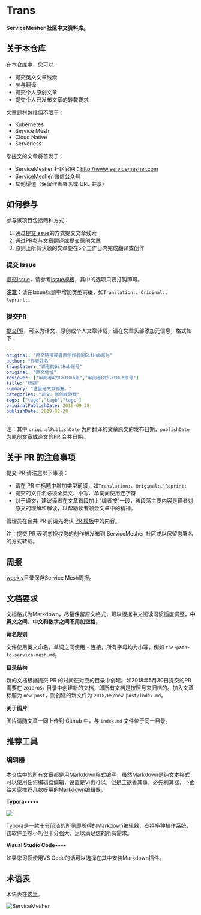 # Trans

**ServiceMesher 社区中文资料库。**

## 关于本仓库

在本仓库中，您可以：

- 提交英文文章线索
- 参与翻译
- 提交个人原创文章
- 提交个人已发布文章的转载要求

文章题材包括但不限于：

- Kubernetes
- Service Mesh
- Cloud Native
- Serverless

您提交的文章将首发于：

- ServiceMesher 社区官网：http://www.servicemesher.com
- ServiceMesher 微信公众号
- 其他渠道（保留作者署名或 URL 共享）

## 如何参与

参与该项目包括两种方式：

1. 通过[提交Issue](https://github.com/servicemesher/trans/issues/new)的方式提交文章线索
2. 通过PR参与文章翻译或提交原创文章
3. 原则上所有认领的文章要在5个工作日内完成翻译或创作

### 提交 Issue

[提交Issue](https://github.com/servicemesher/trans/issues/new)，请参考[Issue模板](https://github.com/servicemesher/trans/blob/master/ISSUE_TEMPLATE.md)，其中的选项只要打钩即可。

**注意**：请在Issue标题中增加类型前缀，如`Translation:`、`Original:`、`Reprint:`。

### 提交PR

[提交PR](https://github.com/servicemesher/trans/pulls)，可以为译文、原创或个人文章转载，请在文章头部添加元信息，格式如下：

```yaml
---
original: "原文链接或者原创作者的GitHub账号"
author: "作者姓名"
translator: "译者的GitHub账号"
original: "原文地址"
reviewer: ["审阅者A的GitHub账","审阅者B的GitHub账号"]
title: "标题"
summary: "这里是文章摘要。"
categories: "译文、原创或转载"
tags: ["taga","tagb","tagc"]
originalPublishDate: 2018-09-28
publishDate: 2019-02-28
---
```

注：其中 `originalPublishDate` 为所翻译的文章原文的发布日期，`publishDate` 为原创文章或译文的PR 合并日期。

## 关于 PR 的注意事项

提交 PR 请注意以下事项：

- 请在 PR 中标题中增加类型前缀，如`Translation:`、`Original:`、`Reprint:`
- 提交的文件名必须全英文、小写、单词间使用连字符
- 对于译文，建议译者在文章首段加上”编者按”一段，该段落主要内容是译者对原文的理解和解读，以帮助读者领会文章中的精神。

管理员在合并 PR 前请先确认 [PR 模板](<https://github.com/servicemesher/trans/blob/master/PULL_REQUEST_TEMPLATE.md>)中的内容。

注：提交 PR 表明您授权您的创作被发布到 ServiceMesher 社区或以保留您署名的方式转载。

## 周报

[weekly](weekly)目录保存Service Mesh周报。

## 文档要求

文档格式为Markdown，尽量保留原文格式，可以根据中文阅读习惯适度调整，**中英文之间、中文和数字之间不用加空格**。

**命名规则**

文件使用英文命名，单词之间使用 `-` 连接，所有字母均为小写，例如 `the-path-to-service-mesh.md`。

**目录结构**

新的文档根据提交 PR 的时间在对应的目录中创建。如2018年5月30日提交的PR需要在 `2018/05/` 目录中创建新的文档，即所有文档是按照月来归档的。加入文章标题为 `new-post`，则创建的新文件为 `2018/05/new-post/index.md`。

**关于图片**

图片请随文章一同上传到 Github 中，与 `index.md` 文件位于同一目录。

## 推荐工具

### 编辑器

本仓库中的所有文章都是用Markdown格式编写，虽然Markdown是纯文本格式，可以使用任何编辑器编辑，设置是Vi也可以，但是工欲善其事，必先利其器，下面给大家推荐几款好用的Markdown编辑器。

**Typora**⭑⭑⭑⭑⭑

![](https://ws4.sinaimg.cn/large/006tNc79ly1fsyuiqktybj316c13waia.jpg)

[Typora](https://typora.io)是一款十分简洁的所见即所得的Markdown编辑器，支持多种操作系统，该软件虽然小巧但十分强大，足以满足您的所有需求。

**Visual Studio Code**⭑⭑⭑⭑

如果您习惯使用VS Code的话可以选择在其中安装Markdown插件。

## 术语表

术语表在[这里](./glossary.md)。

![ServiceMesher](https://ws1.sinaimg.cn/large/006tKfTcly1g0cz6429t2j31jt0beq9s.jpg)